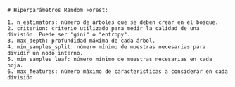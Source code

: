     # Hiperparámetros Random Forest:
    
    1. n_estimators: número de árboles que se deben crear en el bosque.
    2. criterion: criterio utilizado para medir la calidad de una división. Puede ser "gini" o "entropy".
    3. max_depth: profundidad máxima de cada árbol.
    4. min_samples_split: número mínimo de muestras necesarias para dividir un nodo interno.
    5. min_samples_leaf: número mínimo de muestras necesarias en cada hoja.
    6. max_features: número máximo de características a considerar en cada división.
